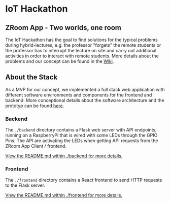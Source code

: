 # IoT Hackathon

## ZRoom App - Two worlds, one room

The IoT Hackathon has the goal to find solutions for the typical problems during hybrid-lectures, e.g. the professor "forgets" the remote students or the professor has to interrupt the lecture on site and carry out additional activities in order to interact with remote students. More details about the problems and our concept can be found in the [Wiki](https://gitlab.reutlingen-university.de/SCCA/ZRoom_App/-/wikis/2-Konzeption-&-Anwendungsidee/2.1-Alltagssituation).

## About the Stack

As a MVP for our concept, we implemented a full stack web application with different software environments and components for the frontend and backend. More conceptional details about the software architecture and the prototyp can be found [here](https://gitlab.reutlingen-university.de/SCCA/ZRoom_App/-/wikis/3-Vorgehen-Prototyp-Implementierung).

### Backend

The `./backend` directory contains a Flask web server with API endpoints, running on a RaspberryPi that is wired with some LEDs through the GPIO Pins. The API are activating the LEDs when getting API requests from the ZRoom App Client / frontend.

[View the README.md within ./backend for more details.](./backend/README.md)

### Frontend

The `./frontend` directory contains a React frontend to send HTTP requests to the Flask server. 

[View the README.md within ./frontend for more details.](./frontend/README.md)
